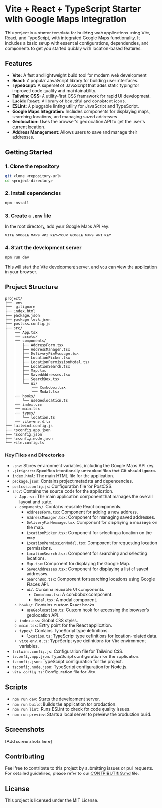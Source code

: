 # Vite + React + TypeScript Starter with Google Maps Integration

This project is a starter template for building web applications using Vite, React, and TypeScript, with integrated Google Maps functionality. It includes a basic setup with essential configurations, dependencies, and components to get you started quickly with location-based features.

## Features

- **Vite:** A fast and lightweight build tool for modern web development.
- **React:** A popular JavaScript library for building user interfaces.
- **TypeScript:** A superset of JavaScript that adds static typing for improved code quality and maintainability.
- **Tailwind CSS:** A utility-first CSS framework for rapid UI development.
- **Lucide React:** A library of beautiful and consistent icons.
- **ESLint:** A pluggable linting utility for JavaScript and TypeScript.
- **Google Maps Integration:** Includes components for displaying maps, searching locations, and managing saved addresses.
- **Geolocation:** Uses the browser's geolocation API to get the user's current location.
- **Address Management:** Allows users to save and manage their addresses.

## Getting Started

### 1. Clone the repository

```bash
git clone <repository-url>
cd <project-directory>
```

### 2. Install dependencies

```bash
npm install
```

### 3. Create a `.env` file

In the root directory, add your Google Maps API key:

```env
VITE_GOOGLE_MAPS_API_KEY=YOUR_GOOGLE_MAPS_API_KEY
```

### 4. Start the development server

```bash
npm run dev
```

This will start the Vite development server, and you can view the application in your browser.

## Project Structure

```
project/
├── .env
├── .gitignore
├── index.html
├── package.json
├── package-lock.json
├── postcss.config.js
├── src/
│   ├── App.tsx
│   ├── assets/
│   ├── components/
│   │   ├── AddressForm.tsx
│   │   ├── AddressManager.tsx
│   │   ├── DeliveryPinMessage.tsx
│   │   ├── LocationPicker.tsx
│   │   ├── LocationPermissionModal.tsx
│   │   ├── LocationSearch.tsx
│   │   ├── Map.tsx
│   │   ├── SavedAddresses.tsx
│   │   ├── SearchBox.tsx
│   │   └── ui/
│   │       ├── Combobox.tsx
│   │       └── Modal.tsx
│   ├── hooks/
│   │   └── useGeolocation.ts
│   ├── index.css
│   ├── main.tsx
│   ├── types/
│   │   └── location.ts
│   └── vite-env.d.ts
├── tailwind.config.js
├── tsconfig.app.json
├── tsconfig.json
├── tsconfig.node.json
└── vite.config.ts
```

### Key Files and Directories

- `.env`: Stores environment variables, including the Google Maps API key.
- `.gitignore`: Specifies intentionally untracked files that Git should ignore.
- `index.html`: The main HTML file for the application.
- `package.json`: Contains project metadata and dependencies.
- `postcss.config.js`: Configuration file for PostCSS.
- `src/`: Contains the source code for the application.
  - `App.tsx`: The main application component that manages the overall layout and state.
  - `components/`: Contains reusable React components.
    - `AddressForm.tsx`: Component for adding a new address.
    - `AddressManager.tsx`: Component for managing saved addresses.
    - `DeliveryPinMessage.tsx`: Component for displaying a message on the map.
    - `LocationPicker.tsx`: Component for selecting a location on the map.
    - `LocationPermissionModal.tsx`: Component for requesting location permissions.
    - `LocationSearch.tsx`: Component for searching and selecting locations.
    - `Map.tsx`: Component for displaying the Google Map.
    - `SavedAddresses.tsx`: Component for displaying a list of saved addresses.
    - `SearchBox.tsx`: Component for searching locations using Google Places API.
    - `ui/`: Contains reusable UI components.
      - `Combobox.tsx`: A combobox component.
      - `Modal.tsx`: A modal component.
  - `hooks/`: Contains custom React hooks.
    - `useGeolocation.ts`: Custom hook for accessing the browser's geolocation API.
  - `index.css`: Global CSS styles.
  - `main.tsx`: Entry point for the React application.
  - `types/`: Contains TypeScript type definitions.
    - `location.ts`: TypeScript type definitions for location-related data.
  - `vite-env.d.ts`: TypeScript type definitions for Vite environment variables.
- `tailwind.config.js`: Configuration file for Tailwind CSS.
- `tsconfig.app.json`: TypeScript configuration for the application.
- `tsconfig.json`: TypeScript configuration for the project.
- `tsconfig.node.json`: TypeScript configuration for Node.js.
- `vite.config.ts`: Configuration file for Vite.

## Scripts

- `npm run dev`: Starts the development server.
- `npm run build`: Builds the application for production.
- `npm run lint`: Runs ESLint to check for code quality issues.
- `npm run preview`: Starts a local server to preview the production build.

## Screenshots

[Add screenshots here]

## Contributing

Feel free to contribute to this project by submitting issues or pull requests. For detailed guidelines, please refer to our [CONTRIBUTING.md](CONTRIBUTING.md) file.

## License

This project is licensed under the MIT License.
